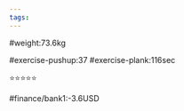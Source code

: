 ```yaml
---
tags: 
---
```


#weight:73.6kg

#exercise-pushup:37
#exercise-plank:116sec


⭐⭐⭐⭐⭐

#finance/bank1:-3.6USD


